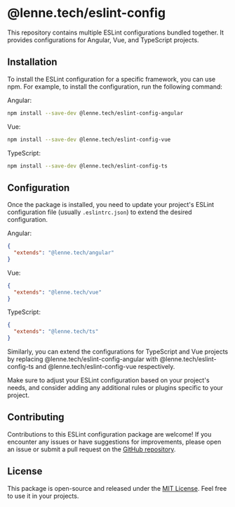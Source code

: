# @lenne.tech/eslint-config

This repository contains multiple ESLint configurations bundled together. It provides configurations for Angular, Vue, and TypeScript projects.

## Installation

To install the ESLint configuration for a specific framework, you can use npm. For example, to install the configuration, run the following command:

Angular:

```bash
npm install --save-dev @lenne.tech/eslint-config-angular
```

Vue:

```bash
npm install --save-dev @lenne.tech/eslint-config-vue
```

TypeScript:

```bash
npm install --save-dev @lenne.tech/eslint-config-ts
```

## Configuration

Once the package is installed, you need to update your project's ESLint configuration file (usually `.eslintrc.json`) to extend the desired configuration.

Angular:

```json
{
  "extends": "@lenne.tech/angular"
}
```

Vue:

```json
{
  "extends": "@lenne.tech/vue"
}
```

TypeScript:

```json
{
  "extends": "@lenne.tech/ts"
}
```

Similarly, you can extend the configurations for TypeScript and Vue projects by replacing @lenne.tech/eslint-config-angular with @lenne.tech/eslint-config-ts and @lenne.tech/eslint-config-vue respectively.

Make sure to adjust your ESLint configuration based on your project's needs, and consider adding any additional rules or plugins specific to your project.

## Contributing

Contributions to this ESLint configuration package are welcome! If you encounter any issues or have suggestions for improvements, please open an issue or submit a pull request on the [GitHub repository](https://github.com/lenneTech/eslint-config).

## License

This package is open-source and released under the [MIT License](https://opensource.org/licenses/MIT). Feel free to use it in your projects.
